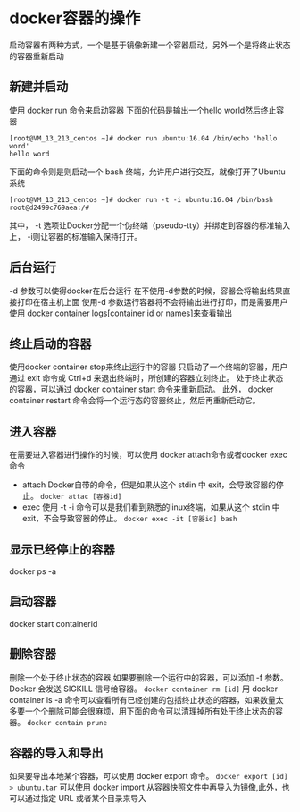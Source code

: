 # docker容器的操作
启动容器有两种方式，一个是基于镜像新建一个容器启动，另外一个是将终止状态的容器重新启动
## 新建并启动
使用 docker run 命令来启动容器
下面的代码是输出一个hello world然后终止容器
```shell
[root@VM_13_213_centos ~]# docker run ubuntu:16.04 /bin/echo 'hello word'
hello word
```
下面的命令则是则启动一个 bash 终端，允许用户进行交互，就像打开了Ubuntu系统
```shell
[root@VM_13_213_centos ~]# docker run -t -i ubuntu:16.04 /bin/bash
root@d2499c769aea:/# 
```
其中， -t 选项让Docker分配一个伪终端（pseudo-tty）并绑定到容器的标准输入上， -i则让容器的标准输入保持打开。
## 后台运行
-d 参数可以使得docker在后台运行
在不使用-d参数的时候，容器会将输出结果直接打印在宿主机上面
使用-d 参数运行容器将不会将输出进行打印，而是需要用户使用 docker container logs[container id or names]来查看输出
## 终止启动的容器
使用docker container stop来终止运行中的容器
只启动了一个终端的容器，用户通过 exit 命令或 Ctrl+d 来退出终端时，所创建的容器立刻终止。
处于终止状态的容器，可以通过 docker container start 命令来重新启动。
此外， docker container restart 命令会将一个运行态的容器终止，然后再重新启动它。
## 进入容器
在需要进入容器进行操作的时候，可以使用 docker attach命令或者docker exec命令
- attach
Docker自带的命令，但是如果从这个 stdin 中 exit，会导致容器的停止。
`docker attac [容器id]`
- exec
使用 -t -i 命令可以是我们看到熟悉的linux终端，如果从这个 stdin 中 exit，不会导致容器的停止。
`docker exec -it [容器id] bash`
## 显示已经停止的容器
docker ps -a
## 启动容器
docker start containerid
## 删除容器
删除一个处于终止状态的容器,如果要删除一个运行中的容器，可以添加 -f 参数。Docker 会发送 SIGKILL 信号给容器。
`docker container rm [id]`
用 docker container ls -a 命令可以查看所有已经创建的包括终止状态的容器，如果数量太多要一个个删除可能会很麻烦，用下面的命令可以清理掉所有处于终止状态的容器。
`docker contain prune`
## 容器的导入和导出
如果要导出本地某个容器，可以使用 docker export 命令。
`docker export [id] > ubuntu.tar`
可以使用 docker import 从容器快照文件中再导入为镜像,此外，也可以通过指定 URL 或者某个目录来导入
